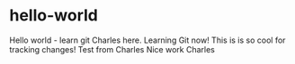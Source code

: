 # hello-world
Hello world - learn git
Charles here. Learning Git now!
This is is so cool for tracking changes!
Test from Charles
Nice work Charles